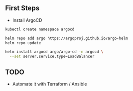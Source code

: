 ## First Steps
- Install ArgoCD 

```bash
kubectl create namespace argocd

helm repo add argo https://argoproj.github.io/argo-helm
helm repo update

helm install argocd argo/argo-cd -n argocd \
  --set server.service.type=LoadBalancer
```
## TODO
- Automate it with Terraform / Ansible